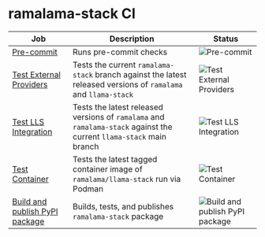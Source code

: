# ramalama-stack CI

| Job | Description | Status |
| --- | ----------- | ------ |
| [Pre-commit](https://github.com/containers/ramalama-stack/blob/main/.github/workflows/pre-commit.yml) | Runs pre-commit checks | ![Pre-commit](https://github.com/containers/ramalama-stack/actions/workflows/pre-commit.yml/badge.svg?branch=main) |
| [Test External Providers](https://github.com/containers/ramalama-stack/blob/main/.github/workflows/test-external-providers.yml) | Tests the current `ramalama-stack` branch against the latest released versions of `ramalama` and `llama-stack` | ![Test External Providers](https://github.com/containers/ramalama-stack/actions/workflows/test-external-providers.yml/badge.svg?branch=main) |
| [Test LLS Integration](https://github.com/containers/ramalama-stack/blob/main/.github/workflows/test-lls-integration.yml) | Tests the latest released versions of `ramalama` and `ramalama-stack` against the current `llama-stack` main branch | ![Test LLS Integration](https://github.com/containers/ramalama-stack/actions/workflows/test-lls-integration.yml/badge.svg?branch=main) |
| [Test Container](https://github.com/containers/ramalama-stack/blob/main/.github/workflows/test-container.yml) | Tests the latest tagged container image of `ramalama/llama-stack` run via Podman | ![Test Container](https://github.com/containers/ramalama-stack/actions/workflows/test-container.yml/badge.svg?branch=main) |
| [Build and publish PyPI package](https://github.com/containers/ramalama-stack/blob/main/.github/workflows/pypi.yml) | Builds, tests, and publishes `ramalama-stack` package | ![Build and publish PyPI package](https://github.com/containers/ramalama-stack/actions/workflows/pypi.yml/badge.svg?branch=main) |
